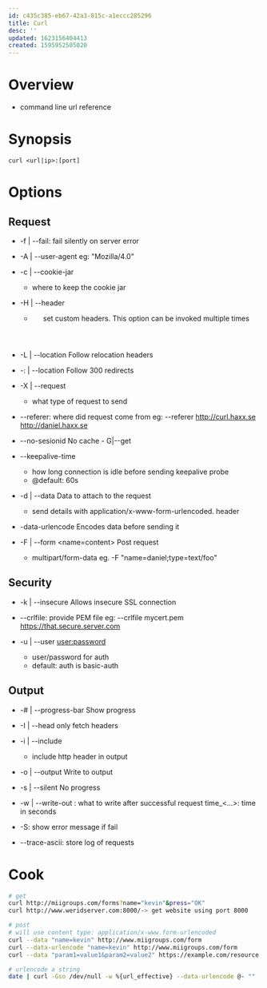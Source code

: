 ```yaml
---
id: c435c385-eb67-42a3-815c-a1eccc285296
title: Curl
desc: ''
updated: 1623156404413
created: 1595952505020
---
```

# Overview
- command line url reference

# Synopsis
```
curl <url|ip>:[port]
```

# Options

## Request

- -f | --fail: fail silently on server error

- -A | --user-agent <agent string>
    eg: "Mozilla/4.0"

- -c | --cookie-jar <filename>
    - where to keep the cookie jar
    
- -H | --header <header>
    - set custom headers. This option can be invoked multiple times

- -L | --location
    Follow relocation headers

- -: | --location
    Follow 300 redirects

- -X | --request <cmd>
    - what type of request to send

- --referer: where did request come from
    eg: --referer http://curl.haxx.se http://daniel.haxx.se

- --no-sesionid
    No cache
        - G|--get

- --keepalive-time <seconds>
    - how long connection is idle before sending keepalive probe
    - @default: 60s

- -d | --data <data>
    Data to attach to the request
    - send details with application/x-www-form-urlencoded. header

- -data-urlencode <data>
    Encodes data before sending it

- -F | --form <name=content>
    Post request
    - multipart/form-data
        eg.
            -F "name=daniel;type=text/foo"

## Security
- -k | --insecure
    Allows insecure SSL connection

- --crlfile: provide PEM file
    eg: --crlfile mycert.pem https://that.secure.server.com

- -u | --user <user:password>
    - user/password for auth
    - default: auth is basic-auth


## Output

- -# | --progress-bar
    Show progress

- -I | --head
    only fetch headers

- -i | --include
    - include http header in output

- -o | --output <file>
    Write to output

- -s | --silent
    No progress

- -w | --write-out <format> : what to write after successful request
    time_<...>: time in seconds

- -S: show error message if fail

- --trace-ascii: store log of requests

# Cook

```sh
# get
curl http://miigroups.com/forms?name="kevin"&press="OK"
curl http://www.weridserver.com:8000/-> get website using port 8000

# post
# will use content type: application/x-www.form-urlencoded
curl --data "name=kevin" http://www.miigroups.com/form
curl --data-urlencode "name=kevin" http://www.miigroups.com/form
curl --data "param1=value1&param2=value2" https://example.com/resource.cgi

# urlencode a string
date | curl -Gso /dev/null -w %{url_effective} --data-urlencode @- "" | sed -E 's/..(.*).../\1/'
```
